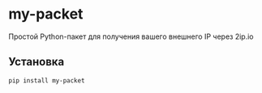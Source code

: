 # my-packet

Простой Python-пакет для получения вашего внешнего IP через 2ip.io

## Установка

```bash
pip install my-packet